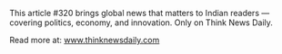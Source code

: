 This article #320 brings global news that matters to Indian readers — covering politics, economy, and innovation. Only on Think News Daily.

Read more at: www.thinknewsdaily.com